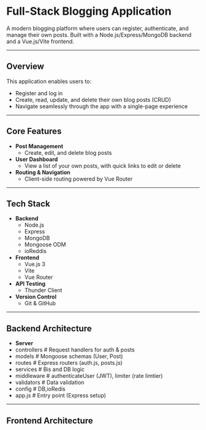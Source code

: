 # Full-Stack Blogging Application

A modern blogging platform where users can register, authenticate, and manage their own posts. Built with a Node.js/Express/MongoDB backend and a Vue.js/Vite frontend.


---

## Overview

This application enables users to:

- Register and log in  
- Create, read, update, and delete their own blog posts (CRUD)  
- Navigate seamlessly through the app with a single-page experience  

---

## Core Features

- **Post Management**  
  - Create, edit, and delete blog posts  
- **User Dashboard**  
  - View a list of your own posts, with quick links to edit or delete  
- **Routing & Navigation**  
  - Client-side routing powered by Vue Router  

---

## Tech Stack

- **Backend**  
  - Node.js  
  - Express  
  - MongoDB  
  - Mongoose ODM  
  - ioReddis
- **Frontend**  
  - Vue.js 3  
  - Vite  
  - Vue Router  
- **API Testing**  
  - Thunder Client  
- **Version Control**  
  - Git & GitHub  

---

## Backend Architecture
- **Server**  
 - controllers     # Request handlers for auth & posts
 - models          # Mongoose schemas (User, Post)
 - routes          # Express routers (auth.js, posts.js)
 - services        # Bis and DB logic
 - middleware      # authenticateUser (JWT), limiter (rate limtier) 
 - validators      # Data validation
 - config          # DB,ioRedis
 - app.js          # Entry point (Express setup)

 ---

## Frontend Architecture